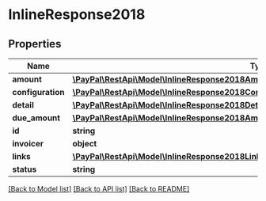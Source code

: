 # InlineResponse2018

## Properties
Name | Type | Description | Notes
------------ | ------------- | ------------- | -------------
**amount** | [**\PayPal\RestApi\Model\InlineResponse2018Amount**](InlineResponse2018Amount.md) |  | [optional] 
**configuration** | [**\PayPal\RestApi\Model\InlineResponse2018Configuration**](InlineResponse2018Configuration.md) |  | [optional] 
**detail** | [**\PayPal\RestApi\Model\InlineResponse2018Detail**](InlineResponse2018Detail.md) |  | [optional] 
**due_amount** | [**\PayPal\RestApi\Model\InlineResponse2018AmountBreakdownDiscountInvoiceDiscountAmount**](InlineResponse2018AmountBreakdownDiscountInvoiceDiscountAmount.md) |  | [optional] 
**id** | **string** |  | [optional] 
**invoicer** | **object** |  | [optional] 
**links** | [**\PayPal\RestApi\Model\InlineResponse2018Links[]**](InlineResponse2018Links.md) |  | [optional] 
**status** | **string** |  | [optional] 

[[Back to Model list]](../README.md#documentation-for-models) [[Back to API list]](../README.md#documentation-for-api-endpoints) [[Back to README]](../README.md)


